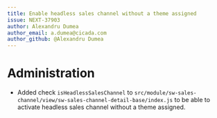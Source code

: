 ```yaml
---
title: Enable headless sales channel without a theme assigned
issue: NEXT-37903
author: Alexandru Dumea
author_email: a.dumea@cicada.com
author_github: @Alexandru Dumea
---
```

# Administration
* Added check `isHeadlessSalesChannel` to `src/module/sw-sales-channel/view/sw-sales-channel-detail-base/index.js` to be able to activate headless sales channel without a theme assigned.
